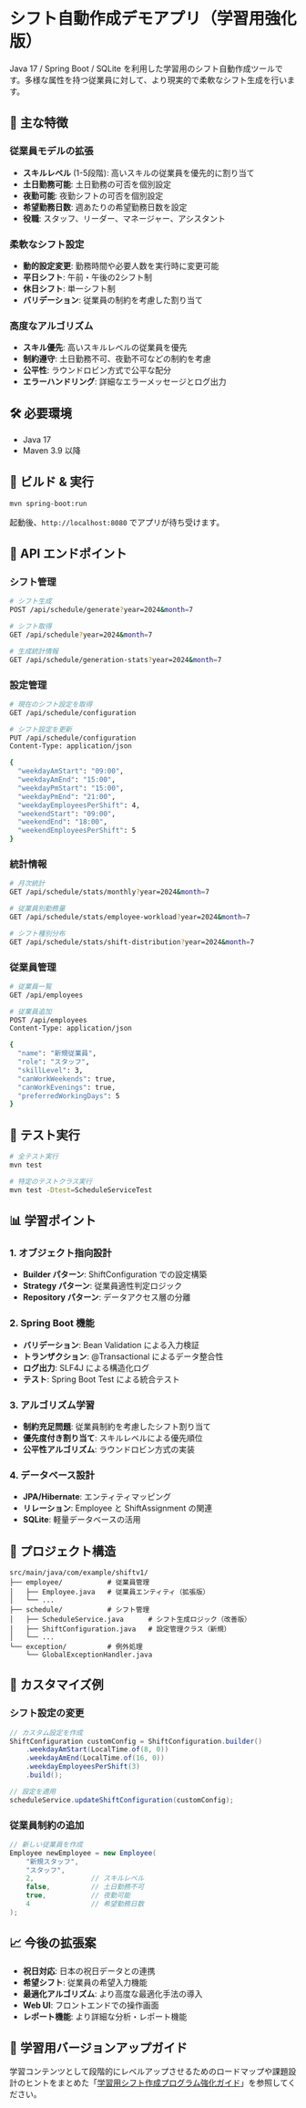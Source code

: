 # シフト自動作成デモアプリ（学習用強化版）

Java 17 / Spring Boot / SQLite を利用した学習用のシフト自動作成ツールです。多様な属性を持つ従業員に対して、より現実的で柔軟なシフト生成を行います。

## 🚀 主な特徴

### 従業員モデルの拡張
- **スキルレベル** (1-5段階): 高いスキルの従業員を優先的に割り当て
- **土日勤務可能**: 土日勤務の可否を個別設定
- **夜勤可能**: 夜勤シフトの可否を個別設定
- **希望勤務日数**: 週あたりの希望勤務日数を設定
- **役職**: スタッフ、リーダー、マネージャー、アシスタント

### 柔軟なシフト設定
- **動的設定変更**: 勤務時間や必要人数を実行時に変更可能
- **平日シフト**: 午前・午後の2シフト制
- **休日シフト**: 単一シフト制
- **バリデーション**: 従業員の制約を考慮した割り当て

### 高度なアルゴリズム
- **スキル優先**: 高いスキルレベルの従業員を優先
- **制約遵守**: 土日勤務不可、夜勤不可などの制約を考慮
- **公平性**: ラウンドロビン方式で公平な配分
- **エラーハンドリング**: 詳細なエラーメッセージとログ出力

## 🛠️ 必要環境
- Java 17
- Maven 3.9 以降

## 🚀 ビルド & 実行
```bash
mvn spring-boot:run
```

起動後、`http://localhost:8080` でアプリが待ち受けます。

## 📡 API エンドポイント

### シフト管理
```bash
# シフト生成
POST /api/schedule/generate?year=2024&month=7

# シフト取得
GET /api/schedule?year=2024&month=7

# 生成統計情報
GET /api/schedule/generation-stats?year=2024&month=7
```

### 設定管理
```bash
# 現在のシフト設定を取得
GET /api/schedule/configuration

# シフト設定を更新
PUT /api/schedule/configuration
Content-Type: application/json

{
  "weekdayAmStart": "09:00",
  "weekdayAmEnd": "15:00",
  "weekdayPmStart": "15:00",
  "weekdayPmEnd": "21:00",
  "weekdayEmployeesPerShift": 4,
  "weekendStart": "09:00",
  "weekendEnd": "18:00",
  "weekendEmployeesPerShift": 5
}
```

### 統計情報
```bash
# 月次統計
GET /api/schedule/stats/monthly?year=2024&month=7

# 従業員別勤務量
GET /api/schedule/stats/employee-workload?year=2024&month=7

# シフト種別分布
GET /api/schedule/stats/shift-distribution?year=2024&month=7
```

### 従業員管理
```bash
# 従業員一覧
GET /api/employees

# 従業員追加
POST /api/employees
Content-Type: application/json

{
  "name": "新規従業員",
  "role": "スタッフ",
  "skillLevel": 3,
  "canWorkWeekends": true,
  "canWorkEvenings": true,
  "preferredWorkingDays": 5
}
```

## 🧪 テスト実行
```bash
# 全テスト実行
mvn test

# 特定のテストクラス実行
mvn test -Dtest=ScheduleServiceTest
```

## 📊 学習ポイント

### 1. オブジェクト指向設計
- **Builder パターン**: ShiftConfiguration での設定構築
- **Strategy パターン**: 従業員適性判定ロジック
- **Repository パターン**: データアクセス層の分離

### 2. Spring Boot 機能
- **バリデーション**: Bean Validation による入力検証
- **トランザクション**: @Transactional によるデータ整合性
- **ログ出力**: SLF4J による構造化ログ
- **テスト**: Spring Boot Test による統合テスト

### 3. アルゴリズム学習
- **制約充足問題**: 従業員制約を考慮したシフト割り当て
- **優先度付き割り当て**: スキルレベルによる優先順位
- **公平性アルゴリズム**: ラウンドロビン方式の実装

### 4. データベース設計
- **JPA/Hibernate**: エンティティマッピング
- **リレーション**: Employee と ShiftAssignment の関連
- **SQLite**: 軽量データベースの活用

## 📁 プロジェクト構造
```
src/main/java/com/example/shiftv1/
├── employee/           # 従業員管理
│   ├── Employee.java   # 従業員エンティティ（拡張版）
│   └── ...
├── schedule/           # シフト管理
│   ├── ScheduleService.java      # シフト生成ロジック（改善版）
│   ├── ShiftConfiguration.java   # 設定管理クラス（新規）
│   └── ...
└── exception/          # 例外処理
    └── GlobalExceptionHandler.java
```

## 🔧 カスタマイズ例

### シフト設定の変更
```java
// カスタム設定を作成
ShiftConfiguration customConfig = ShiftConfiguration.builder()
    .weekdayAmStart(LocalTime.of(8, 0))
    .weekdayAmEnd(LocalTime.of(16, 0))
    .weekdayEmployeesPerShift(3)
    .build();

// 設定を適用
scheduleService.updateShiftConfiguration(customConfig);
```

### 従業員制約の追加
```java
// 新しい従業員を作成
Employee newEmployee = new Employee(
    "新規スタッフ", 
    "スタッフ", 
    2,              // スキルレベル
    false,          // 土日勤務不可
    true,           // 夜勤可能
    4               // 希望勤務日数
);
```

## 📈 今後の拡張案
- **祝日対応**: 日本の祝日データとの連携
- **希望シフト**: 従業員の希望入力機能
- **最適化アルゴリズム**: より高度な最適化手法の導入
- **Web UI**: フロントエンドでの操作画面
- **レポート機能**: より詳細な分析・レポート機能

## 📘 学習用バージョンアップガイド

学習コンテンツとして段階的にレベルアップさせるためのロードマップや課題設計のヒントをまとめた「[学習用シフト作成プログラム強化ガイド](docs/training_program_upgrade.md)」を参照してください。
